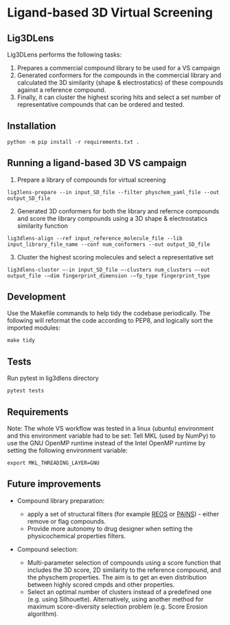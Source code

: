 # Ligand-based 3D Virtual Screening
## Lig3DLens

Lig3DLens performs the following tasks:
1. Prepares a commercial compound library to be used for a VS campaign
2. Generated conformers for the compounds in the commercial library and calculated the 3D similarity (shape & electrostatics) of these compounds against a reference compound.
3. Finally, it can cluster the highest scoring hits and select a set number of representative compounds that can be ordered and tested.


## Installation

```
python -m pip install -r requirements.txt .
```

## Running a ligand-based 3D VS campaign

1. Prepare a library of compounds for virtual screening
```
lig3lens-prepare --in input_SD_file --filter physchem_yaml_file --out output_SD_file
```

2. Generated 3D conformers for both the library and refernce compounds and score the library compounds 
using a 3D shape & electrostatics similarity function
```
lig3dlens-align --ref input_reference_molecule_file --lib input_library_file_name --conf num_conformers --out output_SD_file
```

3. Cluster the highest scoring molecules and select a representative set
```
lig3dlens-cluster –-in input_SD_file –-clusters num_clusters –-out output_file -–dim fingerprint_dimension -–fp_type fingerprint_type
```

## Development

Use the Makefile commands to help tidy the codebase periodically. The following will reformat the code according to PEP8, and logically sort the imported modules:
```
make tidy
```

## Tests
Run pytest in lig3dlens directory
```
pytest tests
```

## Requirements

Note: The whole VS workflow was tested in a linux (ubuntu) environment and this environment variable had to be set:
Tell MKL (used by NumPy) to use the GNU OpenMP runtime instead of the Intel OpenMP runtime by setting the following environment variable:
```
export MKL_THREADING_LAYER=GNU
```

## Future improvements
- Compound library preparation: 
    * apply a set of structural filters (for example [REOS](https://www.nature.com/articles/nrd1063) or [PAINS](https://pubs.acs.org/doi/10.1021/jm901137j)) - either remove or flag compounds.
    * Provide more autonomy to drug designer when setting the physicochemical properties filters.

- Compound selection: 
    * Multi-parameter selection of compounds using a score function that includes the 3D score, 2D similarity to the reference compound, and the physchem properties. The aim is to get an even distribution between highly scored cmpds and other properties.
    * Select an optimal number of clusters instead of a predefined one (e.g. using Silhouette). Alternatively, using another method for maximum score-diversity selection problem (e.g. Score Erosion algorithm).
